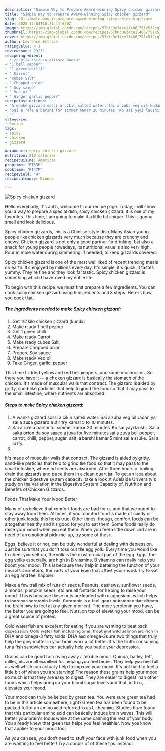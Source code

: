 ```yaml
---
description: "Simple Way to Prepare Award-winning Spicy chicken gizzard"
title: "Simple Way to Prepare Award-winning Spicy chicken gizzard"
slug: 281-simple-way-to-prepare-award-winning-spicy-chicken-gizzard
date: 2020-12-04T18:21:44.690Z
image: https://img-global.cpcdn.com/recipes/57b6c0e34ce11486/751x532cq70/spicy-chicken-gizzard-recipe-main-photo.jpg
thumbnail: https://img-global.cpcdn.com/recipes/57b6c0e34ce11486/751x532cq70/spicy-chicken-gizzard-recipe-main-photo.jpg
cover: https://img-global.cpcdn.com/recipes/57b6c0e34ce11486/751x532cq70/spicy-chicken-gizzard-recipe-main-photo.jpg
author: Lawrence Estrada
ratingvalue: 4.1
reviewcount: 23231
recipeingredient:
- "1/2 kilo chicken gizzard kundu"
- "1 bell pepper"
- "1 green chilli"
- " Carrot"
- "cubes Salt"
- " Chopped onion"
- " Soy sauce"
- " Veg oil"
- " Ginger garlic pepper"
recipeinstructions:
- "A wanke gizzard sosai a cikin salted water. Sai a zuba veg oil kadan ya sai a zuba gizzard a stir fry kamar 5 to 10 minutes."
- "Sai a rufe a barshi for simmer kamar 20 minutes. Ko sai yayi laushi. Sai a saka onion da soy sauce a juya for five minutes sai a zuva bell pepper, carrot, chilli, pepper, sugar, salt, a barshi kamar 5 mint sai a sauke. Sai a ci lfy."
- ""
categories:
- Recipe
tags:
- spicy
- chicken
- gizzard

katakunci: spicy chicken gizzard 
nutrition: 210 calories
recipecuisine: American
preptime: "PT33M"
cooktime: "PT47M"
recipeyield: "4"
recipecategory: Dinner

---
```



![Spicy chicken gizzard](https://img-global.cpcdn.com/recipes/57b6c0e34ce11486/751x532cq70/spicy-chicken-gizzard-recipe-main-photo.jpg)

Hello everybody, it's John, welcome to our recipe page. Today, I will show you a way to prepare a special dish, spicy chicken gizzard. It is one of my favorites. This time, I am going to make it a little bit unique. This is gonna smell and look delicious.

Spicy chicken gizzards, this is a Chinese-style dish. Many Asian young people like chicken gizzards very much because they are crunchy and chewy. Chicken gizzard is not only a good partner for drinking, but also a snack for young people nowadays, its nutritional value is also very high. Pour in more water during simmering, if needed, to keep gizzards covered.

Spicy chicken gizzard is one of the most well liked of recent trending meals on earth. It's enjoyed by millions every day. It's simple, it's quick, it tastes yummy. They're fine and they look fantastic. Spicy chicken gizzard is something which I have loved my entire life.


To begin with this recipe, we must first prepare a few ingredients. You can cook spicy chicken gizzard using 9 ingredients and 3 steps. Here is how you cook that.

<!--inarticleads1-->

##### The ingredients needed to make Spicy chicken gizzard:

1. Get 1/2 kilo chicken gizzard (kundu)
1. Make ready 1 bell pepper
1. Get 1 green chilli
1. Make ready  Carrot
1. Make ready cubes Salt,
1. Prepare  Chopped onion
1. Prepare  Soy sauce
1. Make ready  Veg oil
1. Take  Ginger, garlic, pepper


This time I added yellow and red bell peppers, and some mushrooms. So there you have it — a chicken gizzard is basically the stomach of the chicken. It&#39;s made of muscular walls that contract. The gizzard is aided by gritty, sand-like particles that help to grind the food so that it may pass to the small intestine, where nutrients are absorbed. 

<!--inarticleads2-->

##### Steps to make Spicy chicken gizzard:

1. A wanke gizzard sosai a cikin salted water. Sai a zuba veg oil kadan ya sai a zuba gizzard a stir fry kamar 5 to 10 minutes.
1. Sai a rufe a barshi for simmer kamar 20 minutes. Ko sai yayi laushi. Sai a saka onion da soy sauce a juya for five minutes sai a zuva bell pepper, carrot, chilli, pepper, sugar, salt, a barshi kamar 5 mint sai a sauke. Sai a ci lfy.
1. 


It&#39;s made of muscular walls that contract. The gizzard is aided by gritty, sand-like particles that help to grind the food so that it may pass to the small intestine, where nutrients are absorbed. After three hours of boiling, drain the gizzards and place them in a clean quart jar. To get an idea about the chicken digestive system capacity, take a look at Adelaide University&#39;s study on the Variation in the Digestive System Capacity of. Nutrition and Benefits of Chicken Gizzards. 

Foods That Make Your Mood Better


Many of us believe that comfort foods are bad for us and that we ought to stay away from them. At times, if your comfort food is made of candy or other junk foods, this holds true. Other times, though, comfort foods can be altogether healthy and it's good for you to eat them. Some foods really do raise your mood when you eat them. When you feel a little down and are in need of an emotional pick-me-up, try some of these.

Eggs, believe it or not, can be truly wonderful at dealing with depression. Just be sure that you don't toss out the egg yolk. Every time you would like to cheer yourself up, the yolk is the most crucial part of the egg. Eggs, the egg yolks especially, are high in B vitamins. B vitamins can really help you boost your mood. This is because they help in bettering the function of your neural transmitters, the parts of your brain that affect your mood. Try to eat an egg and feel happier!

Make a few trail mix of nuts or seeds. Peanuts, cashews, sunflower seeds, almonds, pumpkin seeds, etc are all fantastic for helping to raise your mood. This is because these nuts are loaded with magnesium, which helps to increase serotonin levels. Serotonin is a feel-good substance that directs the brain how to feel at any given moment. The more serotonin you have, the better you are going to feel. Nuts, on top of elevating your mood, can be a great source of protein.

Cold water fish are excellent for eating if you are wanting to beat back depression. Cold water fish including tuna, trout and wild salmon are rich in DHA and omega-3 fatty acids. DHA and omega-3s are two things that truly help the grey matter in your brain work a lot better. It's the truth: consuming tuna fish sandwiches can actually help you battle your depression. 

Grains can be good for driving away a terrible mood. Quinoa, barley, teff, millet, etc are all excellent for helping you feel better. They help you feel full as well which can actually help to improve your mood. It's not hard to feel a little bit off when you are starving! The reason these grains help your mood so much is that they are easy to digest. They are easier to digest than other foods which helps bring up your blood sugar levels and that, in turn, elevates your mood.

Your mood can truly be helped by green tea. You were sure green tea had to be in this article somewhere, right? Green tea has been found to be packed full of an amino acid referred to as L-theanine. Studies have found that this particular amino acid can basically induce brain waves. This will better your brain's focus while at the same calming the rest of your body. You already knew that green tea helps you feel healthier. Now you know that applies to your mood too!

As you can see, you don't need to stuff your face with junk food when you are wanting to feel better! Try  a  couple of  of  these  tips  instead.

